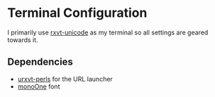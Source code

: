 # Terminal Configuration

I primarily use [rxvt-unicode](https://wiki.archlinux.org/index.php/rxvt-unicode) as my terminal so
all settings are geared towards it.

## Dependencies

* [urxvt-perls](https://github.com/muennich/urxvt-perls) for the URL launcher
* [monoOne](https://github.com/madmalik/monoOne) font
